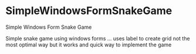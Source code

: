 # SimpleWindowsFormSnakeGame
Simple Windows Form Snake Game


Simple snake game using windows forms ... uses label to create grid not the most optimal way but it works and quick way to implement the game
